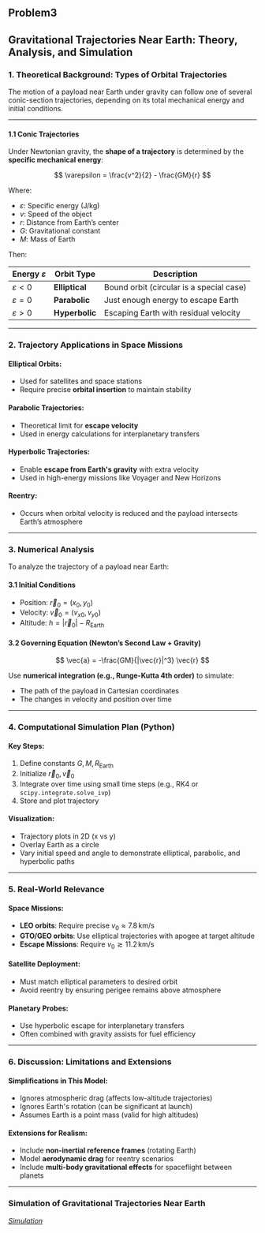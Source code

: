 ## Problem3

## **Gravitational Trajectories Near Earth: Theory, Analysis, and Simulation**


### **1. Theoretical Background: Types of Orbital Trajectories**

The motion of a payload near Earth under gravity can follow one of several conic-section trajectories, depending on its total mechanical energy and initial conditions.

---

#### **1.1 Conic Trajectories**

Under Newtonian gravity, the **shape of a trajectory** is determined by the **specific mechanical energy**:

$$
\varepsilon = \frac{v^2}{2} - \frac{GM}{r}
$$

Where:

* $\varepsilon$: Specific energy (J/kg)
* $v$: Speed of the object
* $r$: Distance from Earth’s center
* $G$: Gravitational constant
* $M$: Mass of Earth

Then:

| Energy $\varepsilon$ | Orbit Type     | Description                              |
| -------------------- | -------------- | ---------------------------------------- |
| $\varepsilon < 0$    | **Elliptical** | Bound orbit (circular is a special case) |
| $\varepsilon = 0$    | **Parabolic**  | Just enough energy to escape Earth       |
| $\varepsilon > 0$    | **Hyperbolic** | Escaping Earth with residual velocity    |

---

### **2. Trajectory Applications in Space Missions**

#### **Elliptical Orbits:**

* Used for satellites and space stations
* Require precise **orbital insertion** to maintain stability

#### **Parabolic Trajectories:**

* Theoretical limit for **escape velocity**
* Used in energy calculations for interplanetary transfers

#### **Hyperbolic Trajectories:**

* Enable **escape from Earth's gravity** with extra velocity
* Used in high-energy missions like Voyager and New Horizons

#### **Reentry:**

* Occurs when orbital velocity is reduced and the payload intersects Earth’s atmosphere

---

### **3. Numerical Analysis**

To analyze the trajectory of a payload near Earth:

#### **3.1 Initial Conditions**

* Position: $\vec{r}_0 = (x_0, y_0)$
* Velocity: $\vec{v}_0 = (v_{x0}, v_{y0})$
* Altitude: $h = |\vec{r}_0| - R_\text{Earth}$

#### **3.2 Governing Equation (Newton’s Second Law + Gravity)**

$$
\vec{a} = -\frac{GM}{|\vec{r}|^3} \vec{r}
$$

Use **numerical integration (e.g., Runge-Kutta 4th order)** to simulate:

* The path of the payload in Cartesian coordinates
* The changes in velocity and position over time

---

### **4. Computational Simulation Plan (Python)**

#### **Key Steps:**

1. Define constants $G, M, R_{\text{Earth}}$
2. Initialize $\vec{r}_0, \vec{v}_0$
3. Integrate over time using small time steps (e.g., RK4 or `scipy.integrate.solve_ivp`)
4. Store and plot trajectory

#### **Visualization:**

* Trajectory plots in 2D (x vs y)
* Overlay Earth as a circle
* Vary initial speed and angle to demonstrate elliptical, parabolic, and hyperbolic paths

---

### **5. Real-World Relevance**

#### **Space Missions:**

* **LEO orbits**: Require precise $v_0 \approx 7.8 \, \text{km/s}$
* **GTO/GEO orbits**: Use elliptical trajectories with apogee at target altitude
* **Escape Missions**: Require $v_0 \gtrsim 11.2 \, \text{km/s}$

#### **Satellite Deployment:**

* Must match elliptical parameters to desired orbit
* Avoid reentry by ensuring perigee remains above atmosphere

#### **Planetary Probes:**

* Use hyperbolic escape for interplanetary transfers
* Often combined with gravity assists for fuel efficiency

---

### **6. Discussion: Limitations and Extensions**

#### **Simplifications in This Model:**

* Ignores atmospheric drag (affects low-altitude trajectories)
* Ignores Earth's rotation (can be significant at launch)
* Assumes Earth is a point mass (valid for high altitudes)

#### **Extensions for Realism:**

* Include **non-inertial reference frames** (rotating Earth)
* Model **aerodynamic drag** for reentry scenarios
* Include **multi-body gravitational effects** for spaceflight between planets

---
### Simulation of Gravitational Trajectories Near Earth
*[Simulation](project_motion3.html)*

